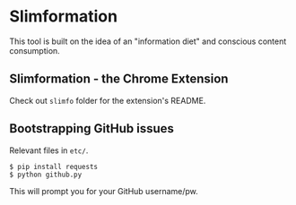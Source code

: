 # Slimformation

This tool is built on the idea of an "information diet" and conscious content consumption.

## Slimformation - the Chrome Extension

Check out `slimfo` folder for the extension's README.

## Bootstrapping GitHub issues

Relevant files in `etc/`.

    $ pip install requests
    $ python github.py

This will prompt you for your GitHub username/pw.
